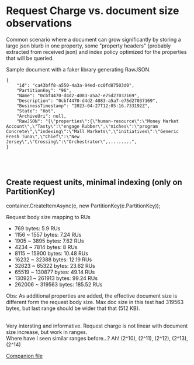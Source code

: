 # Request Charge vs. document size observations

Common scenario where a document can grow significantly by storing a large json blurb in one property, some "property headers" (probably extracted from received json) and index policy optimized for the properties that will be queried.

Sample document with a faker library generating RawJSON.

```
{
    "id": "ca43bff8-a550-4a3a-94ed-cc0fd87503d0",
    "PartitionKey": "96",
    "Name": "0cbf4470-d4d2-4083-a5a7-e75d27037169",
    "Description": "0cbf4470-d4d2-4083-a5a7-e75d27037169",
    "BusinessTimestamp": "2023-04-27T12:05:16.733192Z",
    "State": "Hot",
    "ArchiveUri": null,
    "RawJSON": "{\"properties\":{\"human-resource\":\"Money Market Account\",\"Tasty\":\"engage Rubber\",\"niches\":\"program Concrete\",\"indexing\":\"Mall Markets\",\"initiatives\":\"Generic Fresh Tuna\",\"Chief\":\"New Jersey\",\"Crossing\":\"Orchestrator\",.........",
}
```
<br/>
<br/>

## Create request units, minimal indexing (only on PartitionKey)

container.CreateItemAsync<type>(e, new PartitionKey(e.PartitionKey));

Request body size mapping to RUs
- 769 bytes: 5.9 RUs
- 1156 ~ 1557 bytes: 7.24 RUs
- 1905 ~ 3895 bytes: 7.62 RUs
- 4234 ~ 7814 bytes: 8 RUs
- 8115 ~ 15900 bytes: 10.48 RUs
- 16232 ~ 32388 bytes: 12.19 RUs
- 32623 ~ 65322 bytes: 23.62 RUs
- 65519 ~ 130877 bytes: 49.14 RUs
- 130921 ~ 261913 bytes: 99.24 RUs
- 262006 ~ 319563 bytes: 185.52 RUs

Obs: As additional properties are added, the effective document size is different form the request body size. Max doc size in this test had 319563 bytes, but last range should be wider that that (512 KB). 

<br/>Very intersting and informative. Request charge is not linear with document size increase, but work in ranges.
<br/> Where have I seen similar ranges before...? Ah! (2^10), (2^11), (2^12), (2^13), (2^14)

[Companion file](../Presentations/ReferenceFiles/CreateRUs_MinimalIndexing.xlsx)
